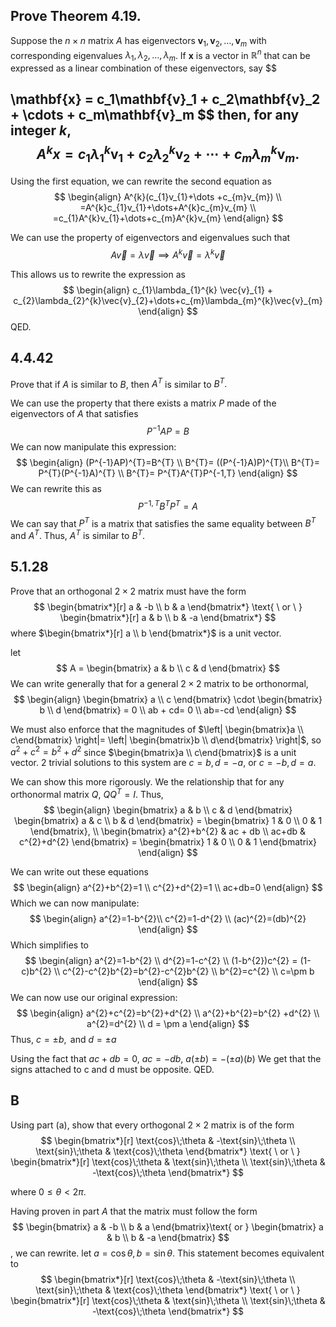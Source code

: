 
## Prove Theorem 4.19.

 Suppose the $n \times n$ matrix $A$ has eigenvectors $\mathbf{v}_1, \mathbf{v}_2, \dots, \mathbf{v}_m$ with corresponding eigenvalues $\lambda_1, \lambda_2, \dots, \lambda_m$. If $\mathbf{x}$ is a vector in $\mathbb{R}^n$ that can be expressed as a linear combination of these eigenvectors, say
$$

\mathbf{x} = c_1\mathbf{v}_1 + c_2\mathbf{v}_2 + \cdots + c_m\mathbf{v}_m 
$$
then, for any integer $k$,
$$
A^kx = c_1 \lambda_1^k \mathbf{v}_1 + c_2 \lambda_2^k \mathbf{v}_2 + \cdots + c_m \lambda_m^k \mathbf{v}_m. 
$$
 -----------------------------------------------------------
Using the first equation, we can rewrite the second equation as
$$
\begin{align}
A^{k}(c_{1}v_{1}+\dots +c_{m}v_{m}) \\
 =A^{k}c_{1}v_{1}+\dots+A^{k}c_{m}v_{m} \\
 =c_{1}A^{k}v_{1}+\dots+c_{m}A^{k}v_{m}
\end{align}
$$

  We can use the property of eigenvectors and eigenvalues such that
$$
A\vec{v} = \lambda \vec{v} \implies A^{k}\vec{v}=\lambda^{k}\vec{v}
$$

This allows us to rewrite the expression as
$$
\begin{align}
c_{1}\lambda_{1}^{k} \vec{v}_{1} + c_{2}\lambda_{2}^{k}\vec{v}_{2}+\dots+c_{m}\lambda_{m}^{k}\vec{v}_{m}
\end{align}
$$
QED.

## 4.4.42
Prove that if $A$ is similar to $B$, then $A^T$ is similar to $B^T.$

We can use the property that there exists a matrix $P$ made of the eigenvectors of $A$ that satisfies 
$$
P^{-1}AP=B
$$
We can now manipulate this expression:
$$
\begin{align}
(P^{-1}AP)^{T}=B^{T}  \\
B^{T}= ((P^{-1}A)P)^{T}\\
B^{T}= P^{T}(P^{-1}A)^{T} \\
B^{T}= P^{T}A^{T}P^{-1,T}
\end{align}
$$
We can rewrite this as
$$
P^{-1,T}B^{T}P^{T}=A
$$
We can say that $P^{T}$ is a matrix that satisfies the same equality between $B^{T} \text{ and } A^{T}$. Thus, $A^{T}$ is similar to $B^{T}$. 

## 5.1.28

Prove that an orthogonal $2 \times 2$ matrix must have the form
$$
\begin{bmatrix*}[r] a & -b \\ b & a \end{bmatrix*}
	\text{ \ or \ }
	\begin{bmatrix*}[r] a & b \\ b & -a \end{bmatrix*}
$$
where $\begin{bmatrix*}[r] a \\ b \end{bmatrix*}$ is a unit vector.

let
$$
A = \begin{bmatrix}
a & b \\
c & d
\end{bmatrix}
$$
We can write generally that for a general $2\times 2$ matrix to be orthonormal,
$$
\begin{align}
\begin{bmatrix}
a \\ c
\end{bmatrix} \cdot \begin{bmatrix}
b \\ d
\end{bmatrix} = 0 \\
ab + cd= 0  \\
ab=-cd
\end{align} 
$$

We must also enforce that the magnitudes of $\left| \begin{bmatrix}a \\ c\end{bmatrix} \right|= \left| \begin{bmatrix}b \\ d\end{bmatrix} \right|$,
so $a^{2}+c^{2}=b^{2}+d^{2}$ since $\begin{bmatrix}a \\ c\end{bmatrix}$ is a unit vector. 
2 trivial solutions to this system are $c=b,d=-a$, or $c=-b,d=a$.

We can show this more rigorously. We the relationship that for any orthonormal matrix $Q$, $QQ^{T}=I$. Thus,
$$
\begin{align}
\begin{bmatrix}
a & b \\
c & d
\end{bmatrix} \begin{bmatrix}
a & c \\
b & d
\end{bmatrix} = \begin{bmatrix}
1 & 0 \\
0 & 1
\end{bmatrix},  \\
\begin{bmatrix}
a^{2}+b^{2} & ac + db \\
ac+db & c^{2}+d^{2}
\end{bmatrix} = \begin{bmatrix}
1 & 0 \\
0 & 1
\end{bmatrix}
\end{align}
$$

We can write out these equations
$$
\begin{align}
a^{2}+b^{2}=1 \\
c^{2}+d^{2}=1 \\
ac+db=0
\end{align}
$$
Which we can now manipulate:
$$
\begin{align}
a^{2}=1-b^{2}\\
c^{2}=1-d^{2} \\
(ac)^{2}=(db)^{2}
\end{align}
$$
Which simplifies to
$$
\begin{align}
a^{2}=1-b^{2} \\
d^{2}=1-c^{2} \\
(1-b^{2})c^{2} = (1-c)b^{2} \\
c^{2}-c^{2}b^{2}=b^{2}-c^{2}b^{2} \\
b^{2}=c^{2} \\
c=\pm b
\end{align}
$$
We can now use our original expression:
$$
\begin{align}
a^{2}+c^{2}=b^{2}+d^{2} \\
a^{2}+b^{2}=b^{2} +d^{2} \\
a^{2}=d^{2} \\
d = \pm a
\end{align}
$$
Thus, $c=\pm b,\text{ and } d=\pm a$

Using the fact that $ac+db=0$, $ac=-db$, $a(\pm b)=-(\pm a)(b)$
We get that the signs attached to c and d must be opposite.
QED.
## B
Using part (a), show that every orthogonal $2 \times 2$ matrix is of the form
$$
\begin{bmatrix*}[r]
                    \text{cos}\;\theta & -\text{sin}\;\theta \\
                    \text{sin}\;\theta & \text{cos}\;\theta
                \end{bmatrix*}
                \text{ \ or  \ }
                \begin{bmatrix*}[r]
                    \text{cos}\;\theta & \text{sin}\;\theta \\
                    \text{sin}\;\theta & -\text{cos}\;\theta
                \end{bmatrix*}
$$

where $0 \leq \theta < 2\pi$.

Having proven in part $A$ that the matrix must follow the form
$$
\begin{bmatrix}
a & -b \\
b & a
\end{bmatrix}\text{ or } 
\begin{bmatrix}
a & b \\
b & -a
\end{bmatrix}
$$, we can rewrite.
let $a = \cos\theta,b=\sin\theta$.
This statement becomes equivalent to 
$$
\begin{bmatrix*}[r]
                    \text{cos}\;\theta & -\text{sin}\;\theta \\
                    \text{sin}\;\theta & \text{cos}\;\theta
                \end{bmatrix*}
                \text{ \ or  \ }
                \begin{bmatrix*}[r]
                    \text{cos}\;\theta & \text{sin}\;\theta \\
                    \text{sin}\;\theta & -\text{cos}\;\theta
                \end{bmatrix*}
$$
